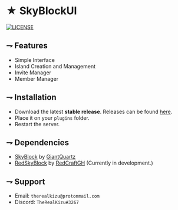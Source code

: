 <!--- TITLE --->
# ★ SkyBlockUI

<!--- BADGES --->
[![LICENSE](https://img.shields.io/github/license/TheRealKizu/SkyBlockUI.svg?style=flat-square)](https://github.com/TheRealKizu/SkyBlockUI/blob/master/LICENSE) 

<!--- FEATURES --->
## ⇁ Features
* Simple Interface
* Island Creation and Management
* Invite Manager
* Member Manager

<!--- INSTALLATION --->
## ⇁ Installation
* Download the latest **stable release**. Releases can be found [here](https://github.com/TheRealKizu/SkyBlockUI/releases).
* Place it on your `plugins` folder.
* Restart the server. 

<!--- DEPENDENCIES --->
## ⇁ Dependencies
* [SkyBlock](https://poggit.pmmp.io/p/SkyBlock/3.0.0) by [GiantQuartz](https://github.com/GiantQuartz)
* [RedSkyBlock](https://poggit.pmmp.io/p/RedSkyBlock/3.1.1) by [RedCraftGH](https://github.com/RedCraftGH) (Currently in development.)

<!--- SUPPORT --->
## ⇁ Support
* Email: `therealkizu@protonmail.com`
* Discord: `TheRealKizu#3267`


